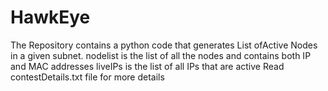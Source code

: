 # HawkEye
The Repository contains a python code that generates List ofActive Nodes in a given subnet.
nodelist is the list of all the nodes and contains both IP and MAC addresses
liveIPs is the list of all IPs that are active
Read contestDetails.txt file for more details 
